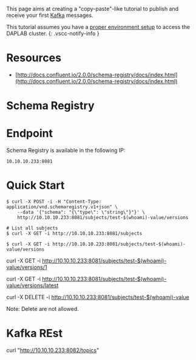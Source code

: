 

This page aims at creating a "copy-paste"-like tutorial to publish and receive your first 
[Kafka](https://kafka.apache.org) messages.

This tutorial assumes you have a [proper environment setup](/getting_started.md)
to access the DAPLAB cluster.
{: .vscc-notify-info }

# Resources 

* [http://docs.confluent.io/2.0.0/schema-registry/docs/index.html](http://docs.confluent.io/2.0.0/schema-registry/docs/index.html)

# Schema Registry

# Endpoint

Schema Registry is available in the following IP:

```
10.10.10.233:8081
```

# Quick Start

```
$ curl -X POST -i -H "Content-Type: application/vnd.schemaregistry.v1+json" \
    --data '{"schema": "{\"type\": \"string\"}"}' \
    http://10.10.10.233:8081/subjects/test-$(whoami)-value/versions
```


```
# List all subjects
$ curl -X GET -i http://10.10.10.233:8081/subjects
```

```
$ curl -X GET -i http://10.10.10.233:8081/subjects/test-$(whoami)-value/versions
```

curl -X GET -i http://10.10.10.233:8081/subjects/test-$(whoami)-value/versions/1

curl -X GET -i http://10.10.10.233:8081/subjects/test-$(whoami)-value/versions/latest


curl -X DELETE -i http://10.10.10.233:8081/subjects/test-$(whoami)-value


Note: Delete are not allowed.


# Kafka REst


curl "http://10.10.10.233:8082/topics"

